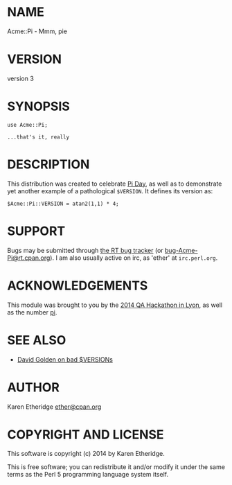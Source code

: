 # NAME

Acme::Pi - Mmm, pie

# VERSION

version 3

# SYNOPSIS

    use Acme::Pi;

    ...that's it, really

# DESCRIPTION

This distribution was created to celebrate [Pi Day](http://www.piday.org/),
as well as to demonstrate yet another example of a pathological `$VERSION`.
It defines its version as:

    $Acme::Pi::VERSION = atan2(1,1) * 4;

# SUPPORT

Bugs may be submitted through [the RT bug tracker](https://rt.cpan.org/Public/Dist/Display.html?Name=Acme-Pi)
(or [bug-Acme-Pi@rt.cpan.org](mailto:bug-Acme-Pi@rt.cpan.org)).
I am also usually active on irc, as 'ether' at `irc.perl.org`.

# ACKNOWLEDGEMENTS

This module was brought to you by the
[2014 QA Hackathon in Lyon](http://act.qa-hackathon.org/qa2014), as well as
the number [pi](http://en.wikipedia.org/wiki/Pi).

# SEE ALSO

- [David Golden on bad $VERSIONs](http://www.dagolden.com/index.php/2191/real-versions-on-cpan/)

# AUTHOR

Karen Etheridge <ether@cpan.org>

# COPYRIGHT AND LICENSE

This software is copyright (c) 2014 by Karen Etheridge.

This is free software; you can redistribute it and/or modify it under
the same terms as the Perl 5 programming language system itself.
